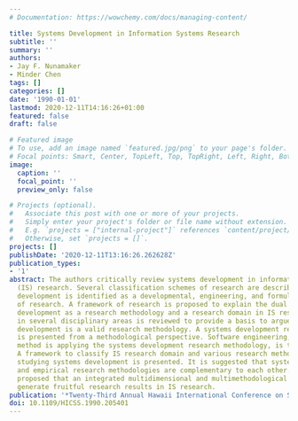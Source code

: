 ```yaml
---
# Documentation: https://wowchemy.com/docs/managing-content/

title: Systems Development in Information Systems Research
subtitle: ''
summary: ''
authors:
- Jay F. Nunamaker
- Minder Chen
tags: []
categories: []
date: '1990-01-01'
lastmod: 2020-12-11T14:16:26+01:00
featured: false
draft: false

# Featured image
# To use, add an image named `featured.jpg/png` to your page's folder.
# Focal points: Smart, Center, TopLeft, Top, TopRight, Left, Right, BottomLeft, Bottom, BottomRight.
image:
  caption: ''
  focal_point: ''
  preview_only: false

# Projects (optional).
#   Associate this post with one or more of your projects.
#   Simply enter your project's folder or file name without extension.
#   E.g. `projects = ["internal-project"]` references `content/project/deep-learning/index.md`.
#   Otherwise, set `projects = []`.
projects: []
publishDate: '2020-12-11T13:16:26.262628Z'
publication_types:
- '1'
abstract: The authors critically review systems development in information systems
  (IS) research. Several classification schemes of research are described and systems
  development is identified as a developmental, engineering, and formulative type
  of research. A framework of research is proposed to explain the dual nature of systems
  development as a research methodology and a research domain in IS research. Progress
  in several disciplinary areas is reviewed to provide a basis to argue that systems
  development is a valid research methodology. A systems development research process
  is presented from a methodological perspective. Software engineering, the basic
  method is applying the systems development research methodology, is then discussed.
  A framework to classify IS research domain and various research methodologies in
  studying systems development is presented. It is suggested that systems development
  and empirical research methodologies are complementary to each other. It is further
  proposed that an integrated multidimensional and multimethodological approach will
  generate fruitful research results in IS research.
publication: '*Twenty-Third Annual Hawaii International Conference on System Sciences*'
doi: 10.1109/HICSS.1990.205401
---
```

